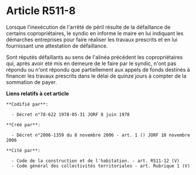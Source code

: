 # Article R511-8

Lorsque l'inexécution de l'arrêté de péril résulte de la défaillance de certains copropriétaires, le syndic en informe le
maire en lui indiquant les démarches entreprises pour faire réaliser les travaux prescrits et en lui fournissant une
attestation de défaillance.

Sont réputés défaillants au sens de l'alinéa précédent les copropriétaires qui, après avoir été mis en demeure de le faire
par le syndic, n'ont pas répondu ou n'ont répondu que partiellement aux appels de fonds destinés à financer les travaux
prescrits dans le délai de quinze jours à compter de la sommation de payer.

**Liens relatifs à cet article**

	**Codifié par**:

	  - Décret n°78-622 1978-05-31 JORF 8 juin 1978

	**Créé par**:

	  - Décret n°2006-1359 du 8 novembre 2006 - art. 1 () JORF 10 novembre 2006

	**Cité par**:

	  - Code de la construction et de l'habitation. - art. R511-12 (V)
	  - Code général des collectivités territoriales - art. Rubrique 1 (V)
